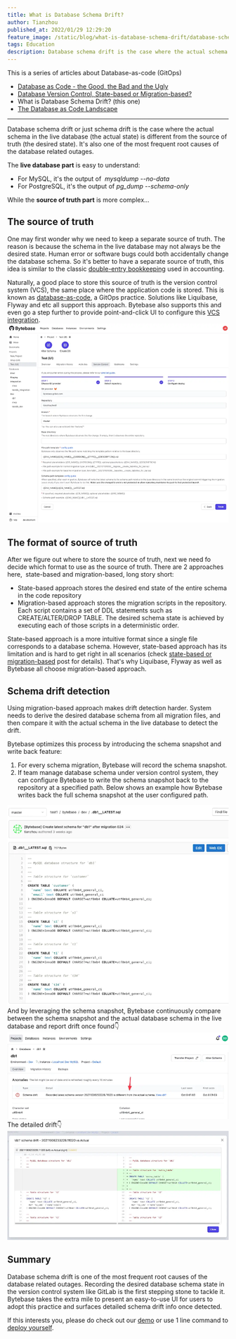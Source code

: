 ```yaml
---
title: What is Database Schema Drift?
author: Tianzhou
published_at: 2022/01/29 12:29:20
feature_image: /static/blog/what-is-database-schema-drift/database-schema-drift.webp
tags: Education
description: Database schema drift is the case where the actual schema in the live database is different from the source of truth. It's also one of the most frequent root cause of the database related outages.
---
```


This is a series of articles about Database-as-code (GitOps)

- [Database as Code - the Good, the Bad and the Ugly](database-as-code)
- [Database Version Control, State-based or Migration-based?](database-version-control-state-based-vs-migration-based)
- What is Database Schema Drift? (this one)
- [The Database as Code Landscape](database-as-code-landscape)

---

Database schema drift or just schema drift is the case where the actual schema in the live database (the actual state) is different from the source of truth (the desired state). It's also one of the most frequent root causes of the database related outages.

The **live database part** is easy to understand:

- For MySQL, it's the output of  *mysqldump --no-data*
- For PostgreSQL, it's the output of _pg_dump --schema-only_

While the **source of truth part** is more complex...

## The source of truth

One may first wonder why we need to keep a separate source of truth. The reason is because the schema in the live database may not always be the desired state. Human error or software bugs could both accidentally change the database schema. So it's better to have a separate source of truth, this idea is similar to the classic [double-entry bookkeeping](https://en.wikipedia.org/wiki/Double-entry_bookkeeping) used in accounting.

Naturally, a good place to store this source of truth is the version control system (VCS), the same place where the application code is stored. This is known as [database-as-code](database-as-code), a GitOps practice. Solutions like Liquibase, Flyway and etc all support this approach. Bytebase also supports this and even go a step further to provide point-and-click UI to configure this [VCS integration](/docs/vcs-integration/overview).
![_](/static/blog/what-is-database-schema-drift/project-vcs.webp)

## The format of source of truth

After we figure out where to store the source of truth, next we need fo decide which format to use as the source of truth. There are 2 approaches here,  state-based and migration-based, long story short:

- State-based approach stores the desired end state of the entire schema in the code repository
- Migration-based approach stores the migration scripts in the repository. Each script contains a set of DDL statements such as CREATE/ALTER/DROP TABLE. The desired schema state is achieved by executing each of those scripts in a deterministic order.

State-based approach is a more intuitive format since a single file corresponds to a database schema. However, state-based approach has its limitation and is hard to get right in all scenarios (check [state-based or migration-based](database-version-control-state-based-vs-migration-based) post for details). That's why Liquibase, Flyway as well as Bytebase all choose migration-based approach.

## Schema drift detection

Using migration-based approach makes drift detection harder. System needs to derive the desired database schema from all migration files, and then compare it with the actual schema in the live database to detect the drift.

Bytebase optimizes this process by introducing the schema snapshot and write back feature:

1. For every schema migration, Bytebase will record the schema snapshot.
2. If team manage database schema under version control system, they can configure Bytebase to write the schema snapshot back to the repository at a specified path. Below shows an example how Bytebase writes back the full schema snapshot at the user configured path.

![_](/static/blog/what-is-database-schema-drift/schema-write-back.webp)
And by leveraging the schema snapshot, Bytebase continuously compare between the schema snapshot and the actual database schema in the live database and report drift once found👇
![_](/static/blog/what-is-database-schema-drift/drift-alert.webp)
The detailed drift👇
![_](/static/blog/what-is-database-schema-drift/drift-diff.webp)

## Summary

Database schema drift is one of the most frequent root causes of the database related outages. Recording the desired database schema state in the version control system like GitLab is the first stepping stone to tackle it. Bytebase takes the extra mile to present an easy-to-use UI for users to adopt this practice and surfaces detailed schema drift info once detected.

If this interests you, please do check out our [demo](https://demo.bytebase.com) or use 1 line command to [deploy yourself](/docs/get-started/install/deploy-with-docker).
